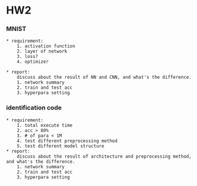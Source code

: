 # HW2
### MNIST
    * requirement:
        1. activation function
        2. layer of network
        3. loss?
        4. optimizer

    * report:
        discuss about the result of NN and CNN, and what's the difference.
        1. network summary
        2. train and test acc
        3. hyperpara setting

### identification code
    * requirement:
        1. total execute time
        2. acc > 80%
        3. # of para < 1M
        4. test different preprocessing method
        5. test different model structure
    * report:
        discuss about the result of architecture and preprocessing method, and what's the difference.
        1. network summary
        2. train and test acc
        3. hyperpara setting


